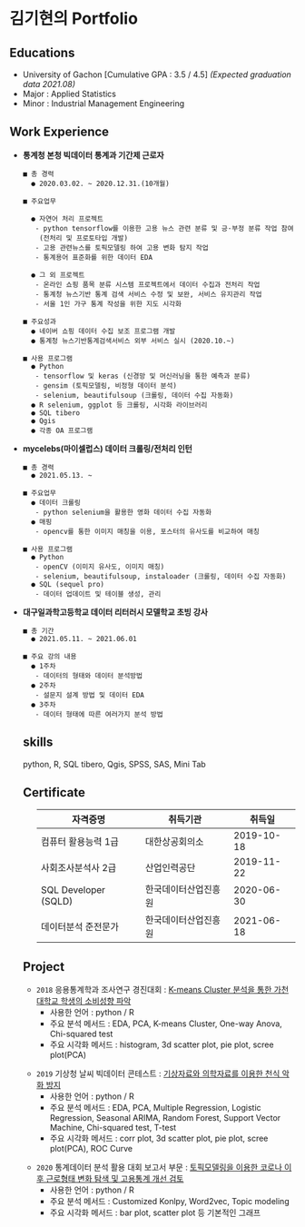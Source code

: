 


<h1>
  <strong>김기현의 Portfolio</strong>
  </h1>
      
  <h2>
  <a>Educations</a>
  </h2>
    <ul>
      <li>
        University of Gachon [Cumulative GPA : 3.5 / 4.5]
        <i>(Expected graduation data 2021.08)</i>
        </li>
      <li>
        Major :  Applied Statistics
          </li>
      <li>
        Minor :  Industrial Management Engineering
  </li>
  </ul>
  
  <h2>
  Work Experience
  </h2>
  <ul>
  <li>
    <strong>통계청 본청 빅데이터 통계과 기간제 근로자</strong> </li>
    
    ■ 총 경력 
      ● 2020.03.02. ~ 2020.12.31.(10개월)

    ■ 주요업무 

      ● 자연어 처리 프로젝트
       - python tensorflow를 이용한 고용 뉴스 관련 분류 및 긍·부정 분류 작업 참여
        (전처리 및 프로토타입 개발)
       - 고용 관련뉴스를 토픽모델링 하여 고용 변화 탐지 작업
       - 통계용어 표준화를 위한 데이터 EDA

      ● 그 외 프로젝트
       - 온라인 쇼핑 품목 분류 시스템 프로젝트에서 데이터 수집과 전처리 작업
       - 통계청 뉴스기반 통계 검색 서비스 수정 및 보완, 서비스 유지관리 작업
       - 서울 1인 가구 통계 작성을 위한 지도 시각화

    ■ 주요성과 
      ● 네이버 쇼핑 데이터 수집 보조 프로그램 개발
      ● 통계청 뉴스기반통계검색서비스 외부 서비스 실시 (2020.10.~)

    ■ 사용 프로그램
      ● Python 
       - tensorflow 및 keras (신경망 및 머신러닝을 통한 예측과 분류)
       - gensim (토픽모델링, 비정형 데이터 분석)
       - selenium, beautifulsoup (크롤링, 데이터 수집 자동화)
      ● R selenium, ggplot 등 크롤링, 시각화 라이브러리
      ● SQL tibero
      ● Qgis
      ● 각종 OA 프로그램

  <li>
  <strong>mycelebs(마이셀럽스) 데이터 크롤링/전처리 인턴 </strong></li>
  
    ■ 총 경력 
      ● 2021.05.13. ~ 

    ■ 주요업무 
      ● 데이터 크롤링
       - python selenium을 활용한 영화 데이터 수집 자동화
      ● 매핑
       - opencv를 통한 이미지 매칭을 이용, 포스터의 유사도를 비교하여 매칭
  
    ■ 사용 프로그램
      ● Python
       - openCV (이미지 유사도, 이미지 매칭)
       - selenium, beautifulsoup, instaloader (크롤링, 데이터 수집 자동화)
      ● SQL (sequel pro)
       - 데이터 업데이트 및 테이블 생성, 관리
  
  <li>
  <strong>대구일과학고등학교 데이터 리터러시 모델학교 초빙 강사 </strong></li>
  
    ■ 총 기간 
      ● 2021.05.11. ~ 2021.06.01

    ■ 주요 강의 내용
      ● 1주차
       - 데이터의 형태와 데이터 분석방법
      ● 2주차
       - 설문지 설계 방법 및 데이터 EDA
      ● 3주차
       - 데이터 형태에 따른 여러가지 분석 방법 
  
  
  
  <h2>
  skills
  </h2>
  <p>
  python, R, SQL tibero, Qgis, SPSS, SAS, Mini Tab </p>
  
  <!-- spss, sas Mini tab 에서 무엇을 학습 했었는지 적기 -->
  

  
  <h2>
  Certificate
  </h2>
      <ul>
<table class="tg">
<thead>
  <tr>
    <th class="tg-0lax">자격증명</th>
    <th class="tg-0lax">취득기관</th>
    <th class="tg-0lax">취득일</th>
  </tr>
</thead>
<tbody>
  <tr>
    <td class="tg-0lax">컴퓨터 활용능력 1급</td>
    <td class="tg-0lax">대한상공회의소</td>
    <td class="tg-0lax">2019-10-18</td>

  </tr>
  <tr>
    <td class="tg-0lax">사회조사분석사 2급</td>
    <td class="tg-0lax">산업인력공단</td>
    <td class="tg-0lax">2019-11-22</td>
  </tr>
  <tr>
    <td class="tg-0lax">SQL Developer (SQLD)</td>
    <td class="tg-0lax">한국데이터산업진흥원</td>
    <td class="tg-0lax">2020-06-30</td>
  </tr>
  <tr>
    <td class="tg-0lax">데이터분석 준전문가</td>
    <td class="tg-0lax">한국데이터산업진흥원</td>
    <td class="tg-0lax">2021-06-18</td>
  </tr>
</tbody>
</table>
  </ul>
  
  
  <h2>
  Project
  </h2>
  <ul>
  <li> <code>2018</code> 응용통계학과 조사연구 경진대회 : <a href = "https://github.com/kyunleader/Applied_statistics_Research_Competition"> K-means Cluster 분석을 통한 가천대학교 학생의 소비성향 파악 </a>
    <ul>
      <li> 사용한 언어 : python /  R </li>
      <li> 주요 분석 메서드 : EDA, PCA, K-means Cluster, One-way Anova, Chi-squared test </li>
      <li> 주요 시각화 메서드 : histogram, 3d scatter plot, pie plot, scree plot(PCA) </li>
     </ul></ul>
  <!-- repositories 에서 프로젝트 하나씩 올린다음 여기에 추가 하기 -->
    <ul>
      <li> <code>2019</code> 기상청 날씨 빅데이터 콘테스트 : <a href = "https://github.com/kyunleader/2019-bigdata-weather-contest"> 기상자료와 의학자료를 이용한 천식 악화 방지 </a>
    <ul>
      <li> 사용한 언어 : python /  R </li>
      <li> 주요 분석 메서드 : EDA, PCA, Multiple Regression, Logistic Regression, Seasonal ARIMA, Random Forest, Support Vector Machine, Chi-squared test, T-test </li>
      <li> 주요 시각화 메서드 : corr plot, 3d scatter plot, pie plot, scree plot(PCA), ROC Curve </li>
     </ul></ul>
         <ul>
      <li> <code>2020</code> 통계데이터 분석 활용 대회 보고서 부문 : <a href = "https://github.com/kyunleader/2020-Statistics-Korea-Statistical-Analysis-Contest"> 토픽모델링을 이용한 코로나 이후 근로형태 변화 탐색 및 고용통계 개선 검토 </a>
    <ul>
      <li> 사용한 언어 : python /  R </li>
      <li> 주요 분석 메서드 : Customized Konlpy, Word2vec, Topic modeling </li>
      <li> 주요 시각화 메서드 : bar plot, scatter plot 등 기본적인 그래프 </li>
     </ul></ul>
  
  
